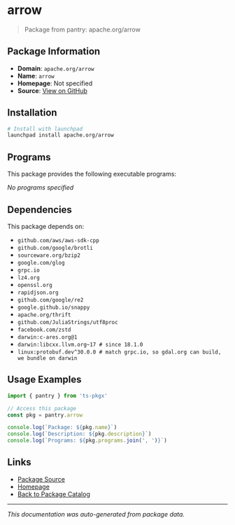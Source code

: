 # arrow

> Package from pantry: apache.org/arrow

## Package Information

- **Domain**: `apache.org/arrow`
- **Name**: `arrow`
- **Homepage**: Not specified
- **Source**: [View on GitHub](https://github.com/pkgxdev/pantry/tree/main/projects/apache.org/arrow/package.yml)

## Installation

```bash
# Install with launchpad
launchpad install apache.org/arrow
```

## Programs

This package provides the following executable programs:

*No programs specified*

## Dependencies

This package depends on:

- `github.com/aws/aws-sdk-cpp`
- `github.com/google/brotli`
- `sourceware.org/bzip2`
- `google.com/glog`
- `grpc.io`
- `lz4.org`
- `openssl.org`
- `rapidjson.org`
- `github.com/google/re2`
- `google.github.io/snappy`
- `apache.org/thrift`
- `github.com/JuliaStrings/utf8proc`
- `facebook.com/zstd`
- `darwin:c-ares.org@1`
- `darwin:libcxx.llvm.org~17 # since 18.1.0`
- `linux:protobuf.dev^30.0.0 # match grpc.io, so gdal.org can build, we bundle on darwin`

## Usage Examples

```typescript
import { pantry } from 'ts-pkgx'

// Access this package
const pkg = pantry.arrow

console.log(`Package: ${pkg.name}`)
console.log(`Description: ${pkg.description}`)
console.log(`Programs: ${pkg.programs.join(', ')}`)
```

## Links

- [Package Source](https://github.com/pkgxdev/pantry/tree/main/projects/apache.org/arrow/package.yml)
- [Homepage](#)
- [Back to Package Catalog](../../../package-catalog.md)

---

*This documentation was auto-generated from package data.*
